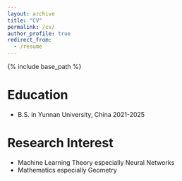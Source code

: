 ```yaml
---
layout: archive
title: "CV"
permalink: /cv/
author_profile: true
redirect_from:
  - /resume
---
```


{% include base_path %}


Education
======
* B.S. in Yunnan University, China 2021-2025

Research Interest
======
* Machine Learning Theory especially Neural Networks
* Mathematics especially Geometry
